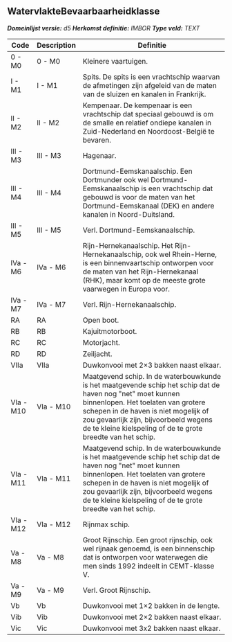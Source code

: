 ﻿## WatervlakteBevaarbaarheidklasse

*__Domeinlijst versie:__ d5*
*__Herkomst definitie:__ IMBOR*
*__Type veld:__ TEXT*

|__Code__ |__Description__ |__Definitie__	|
|	---	|	---	|   ---	| 
| 0 - M0 | 0 - M0 | Kleinere vaartuigen. |
| I - M1 | I - M1 | Spits. De spits is een vrachtschip waarvan de afmetingen zijn afgeleid van de maten van de sluizen en kanalen in Frankrijk. |
| II - M2 | II - M2 | Kempenaar. De kempenaar is een vrachtschip dat speciaal gebouwd is om de smalle en relatief ondiepe kanalen in Zuid-Nederland en Noordoost-België te bevaren. |
| III - M3 | III - M3 | Hagenaar. |
| III - M4 | III - M4 | Dortmund-Eemskanaalschip. Een Dortmunder ook wel Dortmund-Eemskanaalschip is een vrachtschip dat gebouwd is voor de maten van het Dortmund-Eemskanaal (DEK) en andere kanalen in Noord-Duitsland. |
| III - M5 | III - M5 | Verl. Dortmund-Eemskanaalschip. |
| IVa - M6 | IVa - M6 | Rijn-Hernekanaalschip. Het Rijn-Hernekanaalschip, ook wel Rhein-Herne, is een binnenvaartschip ontworpen voor de maten van het Rijn-Hernekanaal (RHK), maar komt op de meeste grote vaarwegen in Europa voor. |
| IVa - M7 | IVa - M7 | Verl. Rijn-Hernekanaalschip. |
| RA | RA | Open boot. |
| RB | RB | Kajuitmotorboot. |
| RC | RC | Motorjacht. |
| RD | RD | Zeiljacht. |
| VIIa | VIIa | Duwkonvooi met 2×3 bakken naast elkaar. |
| VIa - M10 | VIa - M10 | Maatgevend schip. In de waterbouwkunde is het maatgevende schip het schip dat de haven nog "net" moet kunnen binnenlopen. Het toelaten van grotere schepen in de haven is niet mogelijk of zou gevaarlijk zijn, bijvoorbeeld wegens de te kleine kielspeling of de te grote breedte van het schip. |
| VIa - M11 | VIa - M11 | Maatgevend schip. In de waterbouwkunde is het maatgevende schip het schip dat de haven nog "net" moet kunnen binnenlopen. Het toelaten van grotere schepen in de haven is niet mogelijk of zou gevaarlijk zijn, bijvoorbeeld wegens de te kleine kielspeling of de te grote breedte van het schip. |
| VIa - M12 | VIa - M12 | Rijnmax schip. |
| Va - M8 | Va - M8 | Groot Rijnschip. Een groot rijnschip, ook wel rijnaak genoemd, is een binnenschip dat is ontworpen voor waterwegen die men sinds 1992 indeelt in CEMT-klasse V. |
| Va - M9 | Va - M9 | Verl. Groot Rijnschip. |
| Vb | Vb | Duwkonvooi met 1×2 bakken in de lengte. |
| Vib | Vib | Duwkonvooi met 2×2 bakken naast elkaar. |
| Vic | Vic | Duwkonvooi met 3x2 bakken naast elkaar. |
